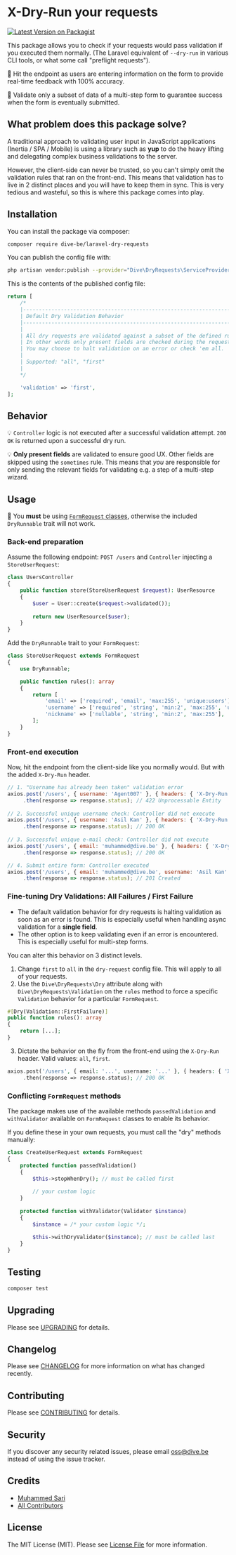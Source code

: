 # X-Dry-Run your requests

[![Latest Version on Packagist](https://img.shields.io/packagist/v/dive-be/laravel-dry-requests.svg?style=flat-square)](https://packagist.org/packages/dive-be/laravel-dry-requests)

This package allows you to check if your requests would pass validation if you executed them normally. 
(The Laravel equivalent of `--dry-run` in various CLI tools, or what some call "preflight requests").

🚀 Hit the endpoint as users are entering information on the form to provide real-time feedback with 100% accuracy. 

🚀 Validate only a subset of data of a multi-step form to guarantee success when the form is eventually submitted.


## What problem does this package solve?

A traditional approach to validating user input in JavaScript applications (Inertia / SPA / Mobile) is using a library such as **yup**
to do the heavy lifting and delegating complex business validations to the server.

However, the client-side can never be trusted, so you can't simply omit the validation rules that ran on the front-end.
This means that validation has to live in 2 distinct places and you will have to keep them in sync.
This is very tedious and wasteful, so this is where this package comes into play.

## Installation

You can install the package via composer:

```bash
composer require dive-be/laravel-dry-requests
```

You can publish the config file with:
```bash
php artisan vendor:publish --provider="Dive\DryRequests\ServiceProvider" --tag="config"
```

This is the contents of the published config file:

```php
return [
    /*
    |--------------------------------------------------------------------------
    | Default Dry Validation Behavior
    |--------------------------------------------------------------------------
    |
    | All dry requests are validated against a subset of the defined rules.
    | In other words only present fields are checked during the request.
    | You may choose to halt validation on an error or check 'em all.
    |
    | Supported: "all", "first"
    |
    */

    'validation' => 'first',
];
```

## Behavior

💡 `Controller` logic is not executed after a successful validation attempt. `200 OK` is returned upon a successful dry run.

💡 **Only present fields** are validated to ensure good UX. Other fields are skipped using the `sometimes` rule.
This means that *you* are responsible for only sending the relevant fields for validating e.g. a step of a multi-step wizard.

## Usage

📣 You **must** be using [`FormRequest` classes](https://laravel.com/docs/9.x/validation#form-request-validation), otherwise the included `DryRunnable` trait will not work.

### Back-end preparation

Assume the following endpoint: `POST /users` and `Controller` injecting a `StoreUserRequest`:

```php
class UsersController
{
    public function store(StoreUserRequest $request): UserResource
    {
        $user = User::create($request->validated());
    
        return new UserResource($user);
    }
}
```

Add the `DryRunnable` trait to your `FormRequest`:

```php
class StoreUserRequest extends FormRequest
{
    use DryRunnable;

    public function rules(): array
    {
        return [
            'email' => ['required', 'email', 'max:255', 'unique:users'],
            'username' => ['required', 'string', 'min:2', 'max:255', 'unique:users'],
            'nickname' => ['nullable', 'string', 'min:2', 'max:255'],
        ];
    }
}
```

### Front-end execution

Now, hit the endpoint from the client-side like you normally would.
But with the added `X-Dry-Run` header.

```js
// 1. "Username has already been taken" validation error
axios.post('/users', { username: 'Agent007' }, { headers: { 'X-Dry-Run': true } })
     .then(response => response.status); // 422 Unprocessable Entity
     
// 2. Successful unique username check: Controller did not execute
axios.post('/users', { username: 'Asil Kan' }, { headers: { 'X-Dry-Run': true } })
     .then(response => response.status); // 200 OK
     
// 3. Successful unique e-mail check: Controller did not execute
axios.post('/users', { email: 'muhammed@dive.be' }, { headers: { 'X-Dry-Run': true } })
     .then(response => response.status); // 200 OK

// 4. Submit entire form: Controller executed
axios.post('/users', { email: 'muhammed@dive.be', username: 'Asil Kan' })
     .then(response => response.status); // 201 Created
```

### Fine-tuning Dry Validations: All Failures / First Failure

- The default validation behavior for dry requests is halting validation as soon as an error is found.
This is especially useful when handling async validation for a **single field**. 
- The other option is to keep validating even if an error is encountered. 
This is especially useful for multi-step forms.

You can alter this behavior on 3 distinct levels.

1. Change `first` to `all` in the `dry-request` config file. This will apply to all of your requests.
2. Use the `Dive\DryRequests\Dry` attribute along with `Dive\DryRequests\Validation` on the `rules` method 
to force a specific `Validation` behavior for a particular `FormRequest`.
```php
#[Dry(Validation::FirstFailure)]
public function rules(): array
{
    return [...];
}
```
3. Dictate the behavior on the fly from the front-end using the `X-Dry-Run` header. Valid values: `all`, `first`.
```php
axios.post('/users', { email: '...', username: '...' }, { headers: { 'X-Dry-Run': 'all' } })
     .then(response => response.status); // 200 OK
```

### Conflicting `FormRequest` methods

The package makes use of the available methods `passedValidation` and `withValidator` available on `FormRequest` classes to enable its behavior.

If you define these in your own requests, you must call the "dry" methods manually:

```php
class CreateUserRequest extends FormRequest
{
    protected function passedValidation()
    {
        $this->stopWhenDry(); // must be called first
        
        // your custom logic
    }
    
    protected function withValidator(Validator $instance)
    {
        $instance = /* your custom logic */;
        
        $this->withDryValidator($instance); // must be called last
    }
}
```

## Testing

```bash
composer test
```

## Upgrading

Please see [UPGRADING](UPGRADING.md) for details.

## Changelog

Please see [CHANGELOG](CHANGELOG.md) for more information on what has changed recently.

## Contributing

Please see [CONTRIBUTING](CONTRIBUTING.md) for details.

## Security

If you discover any security related issues, please email oss@dive.be instead of using the issue tracker.

## Credits

- [Muhammed Sari](https://github.com/mabdullahsari)
- [All Contributors](../../contributors)

## License

The MIT License (MIT). Please see [License File](LICENSE.md) for more information.
